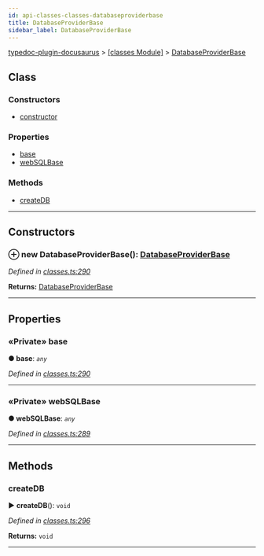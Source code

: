 ```yaml
---
id: api-classes-classes-databaseproviderbase
title: DatabaseProviderBase
sidebar_label: DatabaseProviderBase
---
```


[typedoc-plugin-docusaurus](api-readme.md) > [[classes Module]](api-modules-classes-module.md) > [DatabaseProviderBase](api-classes-classes-databaseproviderbase.md)



## Class

### Constructors

* [constructor](api-classes-classes-databaseproviderbase.md#constructor)


### Properties

* [base](api-classes-classes-databaseproviderbase.md#base)
* [webSQLBase](api-classes-classes-databaseproviderbase.md#websqlbase)


### Methods

* [createDB](api-classes-classes-databaseproviderbase.md#createdb)



---
## Constructors
<a id="constructor"></a>


### ⊕ **new DatabaseProviderBase**(): [DatabaseProviderBase](api-classes-classes-databaseproviderbase.md)


*Defined in [classes.ts:290](https://github.com/OffGridNetworks/typedoc-plugin-docusaurus/blob/master/tests/src/classes.ts#L290)*





**Returns:** [DatabaseProviderBase](api-classes-classes-databaseproviderbase.md)

---


## Properties
<a id="base"></a>

### «Private» base

**●  base**:  *`any`* 

*Defined in [classes.ts:290](https://github.com/OffGridNetworks/typedoc-plugin-docusaurus/blob/master/tests/src/classes.ts#L290)*





___

<a id="websqlbase"></a>

### «Private» webSQLBase

**●  webSQLBase**:  *`any`* 

*Defined in [classes.ts:289](https://github.com/OffGridNetworks/typedoc-plugin-docusaurus/blob/master/tests/src/classes.ts#L289)*





___


## Methods
<a id="createdb"></a>

###  createDB

► **createDB**(): `void`



*Defined in [classes.ts:296](https://github.com/OffGridNetworks/typedoc-plugin-docusaurus/blob/master/tests/src/classes.ts#L296)*





**Returns:** `void`





___


